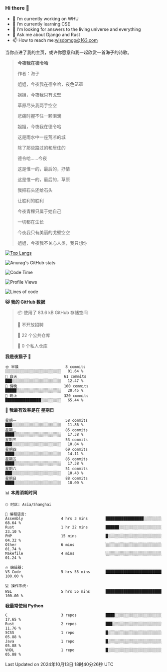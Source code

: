 ### Hi there 👋



- 🔭 I’m currently working on WHU
- 🌱 I’m currently learning CSE
- 🤔 I'm looking for answers to the living universe and everything
- 💬 Ask me about Django and Rust
- 📫 How to reach me:wisdomgo@163.com

当你点进了我的主页，或许你愿意和我一起欣赏一首海子的诗歌。

>**今夜我在德令哈**
>
>作者：海子
>
>姐姐，今夜我在德令哈，夜色笼罩
>
>姐姐，今夜我只有戈壁
>
>草原尽头我两手空空
>
>悲痛时握不住一颗泪滴
>
>姐姐，今夜我在德令哈
>
>这是雨水中一座荒凉的城
>
>除了那些路过的和居住的
>
>德令哈......今夜
>
>这是惟一的，最后的，抒情
>
>这是惟一的，最后的，草原
>
>我把石头还给石头
>
>让胜利的胜利
>
>今夜青稞只属于她自己
>
>一切都在生长
>
>今夜我只有美丽的戈壁空空
>
>姐姐，今夜我不关心人类，我只想你



[![Top Langs](https://github-readme-stats.vercel.app/api/top-langs/?username=wisdomgo&theme=onedark)](https://github.com/anuraghazra/github-readme-stats)

![Anurag's GitHub stats](https://github-readme-stats.vercel.app/api?username=wisdomgo&hide=contribs,stars&theme=synthwave)

<!--START_SECTION:waka-->
![Code Time](http://img.shields.io/badge/Code%20Time-278%20hrs%2013%20mins-blue)

![Profile Views](http://img.shields.io/badge/%E4%B8%AA%E4%BA%BA%E8%B5%84%E6%96%99%E8%A7%82%E7%9C%8B%E6%AC%A1%E6%95%B0-3-blue)

![Lines of code](https://img.shields.io/badge/%E4%BB%8E%E3%80%8CHello%20World%E3%80%8D%E8%B5%B7%E6%88%91%E5%B7%B2%E7%BB%8F%E5%86%99%E4%BA%86-638.8%20thousand%20%E8%A1%8C%E4%BB%A3%E7%A0%81-blue)

**🐱 我的 GitHub 数据** 

> 📦  使用了 83.6 kB GitHub 存储空间 
 > 
> 🚫 不开放招聘
 > 
> 📜 22 个公共仓库 
 > 
> 🔑 0 个私人仓库 
 > 
**我是夜猫子 🦉** 

```text
🌞 早晨                     8 commits           ░░░░░░░░░░░░░░░░░░░░░░░░░   01.64 % 
🌆 白天                     61 commits          ███░░░░░░░░░░░░░░░░░░░░░░   12.47 % 
🌃 傍晚                     100 commits         █████░░░░░░░░░░░░░░░░░░░░   20.45 % 
🌙 晚上                     320 commits         ████████████████░░░░░░░░░   65.44 % 
```
📅 **我最有效率是在 星期日** 

```text
星期一                      58 commits          ███░░░░░░░░░░░░░░░░░░░░░░   11.86 % 
星期二                      85 commits          ████░░░░░░░░░░░░░░░░░░░░░   17.38 % 
星期三                      53 commits          ███░░░░░░░░░░░░░░░░░░░░░░   10.84 % 
星期四                      69 commits          ████░░░░░░░░░░░░░░░░░░░░░   14.11 % 
星期五                      85 commits          ████░░░░░░░░░░░░░░░░░░░░░   17.38 % 
星期六                      51 commits          ███░░░░░░░░░░░░░░░░░░░░░░   10.43 % 
星期日                      88 commits          ████░░░░░░░░░░░░░░░░░░░░░   18.00 % 
```


📊 **本周消耗时间** 

```text
🕑︎ 时区: Asia/Shanghai

💬 编程语言: 
Assembly                 4 hrs 3 mins        █████████████████░░░░░░░░   68.64 % 
Rust                     1 hr 22 mins        ██████░░░░░░░░░░░░░░░░░░░   23.10 % 
PHP                      15 mins             █░░░░░░░░░░░░░░░░░░░░░░░░   04.32 % 
Other                    6 mins              ░░░░░░░░░░░░░░░░░░░░░░░░░   01.74 % 
Makefile                 4 mins              ░░░░░░░░░░░░░░░░░░░░░░░░░   01.24 % 

🔥 编辑器: 
VS Code                  5 hrs 55 mins       █████████████████████████   100.00 % 

💻 操作系统: 
WSL                      5 hrs 55 mins       █████████████████████████   100.00 % 
```

**我最常使用 Python** 

```text
C                        3 repos             ████░░░░░░░░░░░░░░░░░░░░░   17.65 % 
Rust                     2 repos             ███░░░░░░░░░░░░░░░░░░░░░░   11.76 % 
SCSS                     1 repo              █░░░░░░░░░░░░░░░░░░░░░░░░   05.88 % 
Java                     1 repo              █░░░░░░░░░░░░░░░░░░░░░░░░   05.88 % 
VHDL                     1 repo              █░░░░░░░░░░░░░░░░░░░░░░░░   05.88 % 
```




 Last Updated on 2024年10月13日 18时40分26秒 UTC
<!--END_SECTION:waka-->
